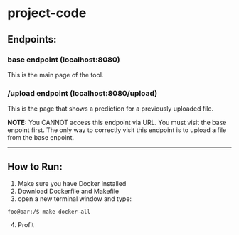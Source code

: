 # project-code
## Endpoints:
### base endpoint (localhost:8080)
This is the main page of the tool.
### /upload endpoint (localhost:8080/upload)
This is the page that shows a prediction for a previously uploaded file.


**NOTE:** You CANNOT access this endpoint via URL. You must visit the base enpoint first. The only way to correctly visit this endpoint is to upload a file from the base enpoint. 

***

## How to Run:
1. Make sure you have Docker installed
2. Download Dockerfile and Makefile
3. open a new terminal window and type:  
```console
foo@bar:/$ make docker-all
```
4. Profit